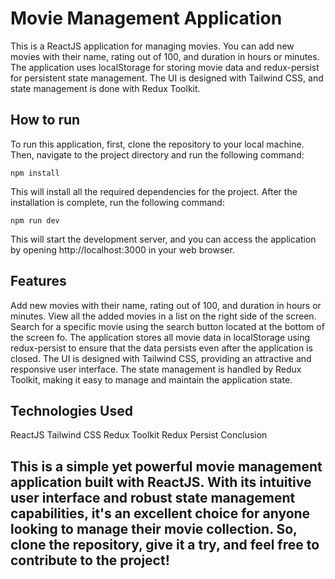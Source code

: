 # Movie Management Application

This is a ReactJS application for managing movies. You can add new movies with their name, rating out of 100, and duration in hours or minutes. The application uses localStorage for storing movie data and redux-persist for persistent state management. The UI is designed with Tailwind CSS, and state management is done with Redux Toolkit.

## How to run
To run this application, first, clone the repository to your local machine. Then, navigate to the project directory and run the following command:

```
npm install
```
This will install all the required dependencies for the project. After the installation is complete, run the following command:

```
npm run dev
```
This will start the development server, and you can access the application by opening http://localhost:3000 in your web browser.

## Features
Add new movies with their name, rating out of 100, and duration in hours or minutes.
View all the added movies in a list on the right side of the screen.
Search for a specific movie using the search button located at the bottom of the screen fo.
The application stores all movie data in localStorage using redux-persist to ensure that the data persists even after the application is closed.
The UI is designed with Tailwind CSS, providing an attractive and responsive user interface.
The state management is handled by Redux Toolkit, making it easy to manage and maintain the application state.
## Technologies Used
ReactJS
Tailwind CSS
Redux Toolkit
Redux Persist
Conclusion
## This is a simple yet powerful movie management application built with ReactJS. With its intuitive user interface and robust state management capabilities, it's an excellent choice for anyone looking to manage their movie collection. So, clone the repository, give it a try, and feel free to contribute to the project!
